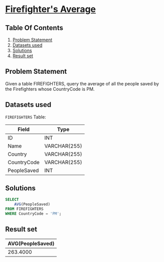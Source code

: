 # [Firefighter's Average](https://www.interviewbit.com/problems/firefighter-s-average/)

## Table Of Contents
1. [Problem Statement](#problem-statement)
2. [Datasets used](#datasets-used)
3. [Solutions](#solutions)
4. [Result set](#result-set)

## Problem Statement

Given a table FIREFIGHTERS, query the average of all the people saved by the Firefighters whose CountryCode is PM.

## Datasets used

```FIREFIGHTERS``` Table:

| Field       | Type         |
| ----------- | ------------ |
| ID          | INT          |
| Name        | VARCHAR(255) |
| Country     | VARCHAR(255) |
| CountryCode | VARCHAR(255) |
| PeopleSaved | INT          |

## Solutions

```sql
SELECT
    AVG(PeopleSaved)
FROM FIREFIGHTERS 
WHERE CountryCode = 'PM';
```

## Result set

| **AVG(PeopleSaved)** |
| -------------------- |
| 263.4000             |